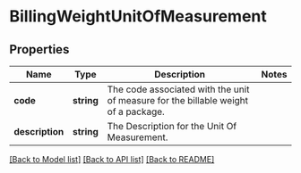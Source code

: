 # BillingWeightUnitOfMeasurement

## Properties
Name | Type | Description | Notes
------------ | ------------- | ------------- | -------------
**code** | **string** | The code associated with the unit of measure for the billable weight of a package. | 
**description** | **string** | The Description for the Unit Of Measurement. | 

[[Back to Model list]](../../README.md#documentation-for-models) [[Back to API list]](../../README.md#documentation-for-api-endpoints) [[Back to README]](../../README.md)

